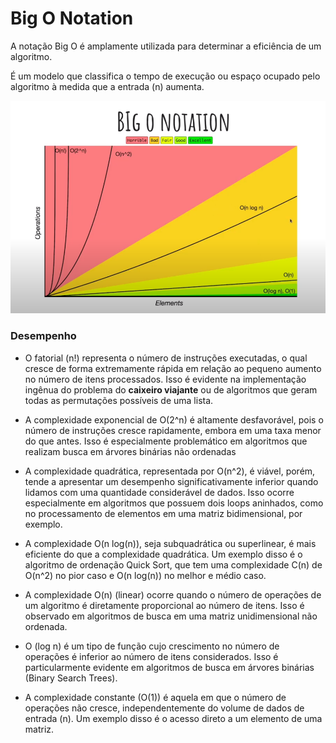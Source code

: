 # Big O Notation

A notação Big O é amplamente utilizada para determinar a eficiência de um algoritmo.

É um modelo que classifica o tempo de execução ou espaço ocupado pelo algoritmo à medida que a entrada (n) aumenta.

![](images/big-o.png)

### Desempenho

- O fatorial (n!) representa o número de instruções executadas, o qual cresce de forma extremamente rápida em relação ao pequeno aumento no número de itens processados. Isso é evidente na implementação ingênua do problema do __caixeiro viajante__ ou de algoritmos que geram todas as permutações possíveis de uma lista.

- A complexidade exponencial de O(2^n) é altamente desfavorável, pois o número de instruções cresce rapidamente, embora em uma taxa menor do que antes. Isso é especialmente problemático em algoritmos que realizam busca em árvores binárias não ordenadas

- A complexidade quadrática, representada por O(n^2), é viável, porém, tende a apresentar um desempenho significativamente inferior quando lidamos com uma quantidade considerável de dados. Isso ocorre especialmente em algoritmos que possuem dois loops aninhados, como no processamento de elementos em uma matriz bidimensional, por exemplo.

- A complexidade O(n log(n)), seja subquadrática ou superlinear, é mais eficiente do que a complexidade quadrática. Um exemplo disso é o algoritmo de ordenação Quick Sort, que tem uma complexidade C(n) de O(n^2) no pior caso e O(n log(n)) no melhor e médio caso.

- A complexidade O(n) (linear) ocorre quando o número de operações de um algoritmo é diretamente proporcional ao número de itens. Isso é observado em algoritmos de busca em uma matriz unidimensional não ordenada.

- O (log n) é um tipo de função cujo crescimento no número de operações é inferior ao número de itens considerados. Isso é particularmente evidente em algoritmos de busca em árvores binárias (Binary Search Trees).

- A complexidade constante (O(1)) é aquela em que o número de operações não cresce, independentemente do volume de dados de entrada (n). Um exemplo disso é o acesso direto a um elemento de uma matriz.
